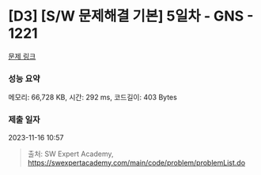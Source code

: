 # [D3] [S/W 문제해결 기본] 5일차 - GNS - 1221 

[문제 링크](https://swexpertacademy.com/main/code/problem/problemDetail.do?contestProbId=AV14jJh6ACYCFAYD) 

### 성능 요약

메모리: 66,728 KB, 시간: 292 ms, 코드길이: 403 Bytes

### 제출 일자

2023-11-16 10:57



> 출처: SW Expert Academy, https://swexpertacademy.com/main/code/problem/problemList.do
